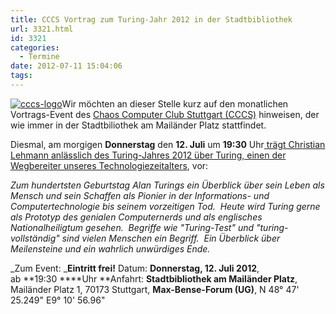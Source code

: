 ```yaml
---
title: CCCS Vortrag zum Turing-Jahr 2012 in der Stadtbibliothek
url: 3321.html
id: 3321
categories:
  - Termine
date: 2012-07-11 15:04:06
tags:
---
```


[![](https://blog.shackspace.de/wp-content/uploads/2011/11/cccs-logo.png "cccs-logo")](https://blog.shackspace.de/wp-content/uploads/2011/11/cccs-logo.png)Wir möchten an dieser Stelle kurz auf den monatlichen Vortrags-Event des [Chaos Computer Club Stuttgart (CCCS)](http://www.cccs.de/) hinweisen, der wie immer in der Stadtbiliothek am Mailänder Platz stattfindet.

Diesmal, am morgigen **Donnerstag** den **12\. Juli** um **19:30** Uhr[ trägt Christian Lehmann anlässlich des Turing-Jahres 2012 über Turing, einen der Wegbereiter unseres Technologiezeitalters](http://www.cccs.de/wiki/pub/Main/VorTraege/pressetext-201207b.txt), vor:

_Zum hundertsten Geburtstag Alan Turings ein Überblick über sein Leben als Mensch und sein Schaffen als Pionier in der Informations- und Computertechnologie bis seinem vorzeitigen Tod.  Heute wird Turing gerne als Prototyp des genialen Computernerds und als englisches Nationalheiligtum gesehen.  Begriffe wie "Turing-Test" und "turing-vollständig" sind vielen Menschen ein Begriff.  Ein Überblick über Meilensteine und ein wahrlich unwürdiges Ende._

_Zum Event:
_**Eintritt frei!**
Datum: **Donnerstag, 12\. Juli 2012**, ab **19:30 ****Uhr
**Anfahrt: **Stadtbibliothek am Mailänder Platz**, Mailänder Platz 1, 70173 Stuttgart, **Max-Bense-Forum (UG)**, N 48° 47' 25.249" E9° 10' 56.96"

&nbsp;